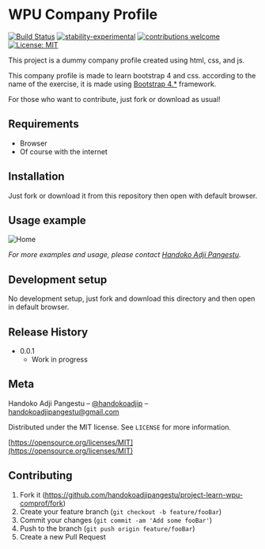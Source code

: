 # WPU Company Profile

[![Build Status](https://travis-ci.org/dwyl/esta.svg?branch=master)](https://github.com/handokoadjipangestu/project-learn-wpu-comprof)
[![stability-experimental](https://img.shields.io/badge/stability-experimental-orange.svg)](https://github.com/handokoadjipangestu/project-learn-wpu-comprof)
[![contributions welcome](https://img.shields.io/badge/contributions-welcome-brightgreen.svg?style=flat)](https://github.com/handokoadjipangestu/project-learn-wpu-comprof/fork)
[![License: MIT](https://img.shields.io/badge/License-MIT-yellow.svg)](https://opensource.org/licenses/MIT)

This project is a dummy company profile created using html, css, and js.

This company profile is made to learn bootstrap 4 and css. according to the name of the exercise, it is made using [Bootstrap 4.\*](https://getbootstrap.com/docs/4.0/getting-started/introduction/) framework.

For those who want to contribute, just fork or download as usual!

## Requirements

- Browser
- Of course with the internet

## Installation

Just fork or download it from this repository then open with default browser.

## Usage example

![Home](http://bebaskripsi.000webhostapp.com/project-learn-wpu-comprof/home.png)

_For more examples and usage, please contact [Handoko Adji Pangestu](https://www.instagram.com/handokoadjip/)._

## Development setup

No development setup, just fork and download this directory and then open in default browser.

## Release History

- 0.0.1
  - Work in progress

## Meta

Handoko Adji Pangestu – [@handokoadjip](https://www.instagram.com/handokoadjip/) – handokoadjipangestu@gmail.com

Distributed under the MIT license. See `LICENSE` for more information.

[https://opensource.org/licenses/MIT](https://opensource.org/licenses/MIT)

## Contributing

1. Fork it (<https://github.com/handokoadjipangestu/project-learn-wpu-comprof/fork>)
2. Create your feature branch (`git checkout -b feature/fooBar`)
3. Commit your changes (`git commit -am 'Add some fooBar'`)
4. Push to the branch (`git push origin feature/fooBar`)
5. Create a new Pull Request
